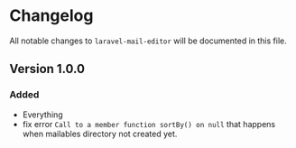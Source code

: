 # Changelog

All notable changes to `laravel-mail-editor` will be documented in this file.

## Version 1.0.0

### Added
- Everything
- fix error `Call to a member function sortBy() on null` that happens when mailables directory not created yet.